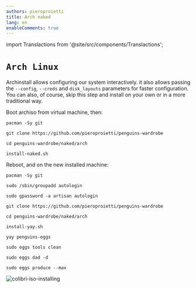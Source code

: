 ```yaml
---
authors: pieroproietti
title: Arch naked
lang: en
enableComments: true
---
```

import Translactions from '@site/src/components/Translactions';

<Translactions />

# `Arch Linux`
Archinstall allows configuring our system interactively. it also allows passing the ```--config```, ```--creds``` and ```disk_layouts``` parameters for faster configuration. You can also, of course, skip this step and install on your own or in a more traditional way.

Boot archiso from virtual machine, then:

`pacman -Sy git`

`git clone https://github.com/pieroproietti/penguins-wardrobe`

`cd penguins-wardrobe/naked/arch`

`install-naked.sh`


Reboot, and on the new installed machine:

`pacman -Sy git`

`sudo /sbin/groupadd autologin`

`sudo gpassword -a artisan autologin`

`git clone https://github.com/pieroproietti/penguins-wardrobe`

`cd penguins-wardrobe/naked/arch`

`install-yay.sh`

`yay penguins-eggs`

`sudo eggs tools clean`

`sudo eggs dad -d`

`sudo eggs produce --max`

![colibri-iso-installing](/images/arch-naked/colibri-iso-installing.png)
